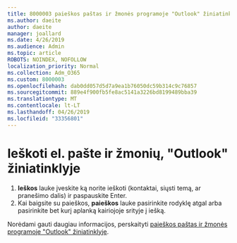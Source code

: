 ```yaml
---
title: 8000003 paieškos paštas ir žmonės programoje "Outlook" žiniatinklyje
ms.author: daeite
author: daeite
manager: joallard
ms.date: 4/26/2019
ms.audience: Admin
ms.topic: article
ROBOTS: NOINDEX, NOFOLLOW
localization_priority: Normal
ms.collection: Adm_O365
ms.custom: 8000003
ms.openlocfilehash: dab0dd057d5d7a9ea1b76050dc59b314c9c76857
ms.sourcegitcommit: 889e4f900fb5fe8ac5141a3226bd8199489bba39
ms.translationtype: MT
ms.contentlocale: lt-LT
ms.lasthandoff: 04/26/2019
ms.locfileid: "33356801"
---
```

# <a name="search-mail-and-people-on-outlook-on-the-web"></a>Ieškoti el. pašte ir žmonių, "Outlook" žiniatinklyje

1. **Ieškos** lauke įveskite ką norite ieškoti (kontaktai, siųsti temą, ar pranešimo dalis) ir paspauskite Enter.
2. Kai baigsite su paieškos, **paieškos** lauke pasirinkite rodyklę atgal arba pasirinkite bet kurį aplanką kairiojoje srityje į iešką.

Norėdami gauti daugiau informacijos, perskaityti [paieškos paštas ir žmonės programoje "Outlook" žiniatinklyje](https://support.office.com/article/b27e5eb7-3255-4c61-bf16-1c6a16bc2e6b).